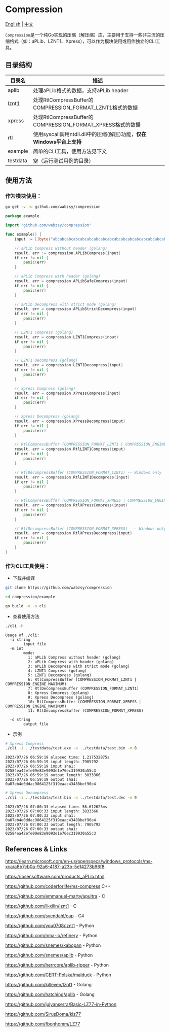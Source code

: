 # Compression

[English](README.md) | [中文](README_zh.md)

`Compression`是一个纯Go实现的压缩（解压缩）库，主要用于支持一些非主流的压缩格式（如：aPLib、LZNT1、Xpress），可以作为模块使用或用作独立的CLI工具。

## 目录结构

| 目录名      | 描述                                                 |
|----------|----------------------------------------------------|
| aplib    | 处理aPLib格式的数据，支持aPLib header                        |
| lznt1    | 处理RtlCompressBuffer的COMPRESSION_FORMAT_LZNT1格式的数据  |
| xpress   | 处理RtlCompressBuffer的COMPRESSION_FORMAT_XPRESS格式的数据 |
| rtl      | 使用syscall调用ntdll.dll中的压缩(解压)功能，**仅在Windows平台上支持**  |
| example  | 简单的CLI工具，使用方法见下文                                   |
| testdata | 空（运行测试用例的目录）                                       |

## 使用方法

### 作为模块使用：

```bash
go get -v -u github.com/wabzsy/compression
```

```go
package example

import "github.com/wabzsy/compression"

func example() {
	input := []byte("abcabcabcabcabcabcabcabcabcabcabcabcabcabcabcabcabcabc")

	// aPLib Compress without header (golang)
	result, err := compression.APLibCompress(input)
	if err != nil {
		panic(err)
	}

	// aPLib Compress with header (golang)
	result, err = compression.APLibSafeCompress(input)
	if err != nil {
		panic(err)
	}

	// aPLib Decompress with strict mode (golang)
	result, err = compression.APLibStrictDecompress(input)
	if err != nil {
		panic(err)
	}

	// LZNT1 Compress (golang)
	result, err = compression.LZNT1Compress(input)
	if err != nil {
		panic(err)
	}

	// LZNT1 Decompress (golang)
	result, err = compression.LZNT1Decompress(input)
	if err != nil {
		panic(err)
	}

	// Xpress Compress (golang)
	result, err = compression.XPressCompress(input)
	if err != nil {
		panic(err)
	}

	// Xpress Decompress (golang)
	result, err = compression.XPressDecompress(input)
	if err != nil {
		panic(err)
	}

	// RtlCompressBuffer (COMPRESSION_FORMAT_LZNT1 | COMPRESSION_ENGINE_MAXIMUM) -- Windows only
	result, err = compression.RtlLZNT1Compress(input)
	if err != nil {
		panic(err)
	}

	// RtlDecompressBuffer (COMPRESSION_FORMAT_LZNT1) -- Windows only
	result, err = compression.RtlLZNT1Decompress(input)
	if err != nil {
		panic(err)
	}

	// RtlCompressBuffer (COMPRESSION_FORMAT_XPRESS | COMPRESSION_ENGINE_MAXIMUM) -- Windows only
	result, err = compression.RtlXPressCompress(input)
	if err != nil {
		panic(err)
	}

	// RtlDecompressBuffer (COMPRESSION_FORMAT_XPRESS)  -- Windows only
	result, err = compression.RtlXPressDecompress(input)
	if err != nil {
		panic(err)
	}
}

```

### 作为CLI工具使用：

- 下载并编译

```bash
git clone https://github.com/wabzsy/compression

cd compression/example

go build -v -o cli
```

- 查看使用方法

```bash
./cli -h
```

```
Usage of ./cli:
  -i string
        input file
  -m int
        mode:
          1: aPLib Compress without header (golang)
          2: aPLib Compress with header (golang)
          3: aPLib Decompress with strict mode (golang)
          4: LZNT1 Compress (golang)
          5: LZNT1 Decompress (golang)
          6: RtlCompressBuffer (COMPRESSION_FORMAT_LZNT1 | COMPRESSION_ENGINE_MAXIMUM)
          7: RtlDecompressBuffer (COMPRESSION_FORMAT_LZNT1)
          8: Xpress Compress (golang)
          9: Xpress Decompress (golang)
          10: RtlCompressBuffer (COMPRESSION_FORMAT_XPRESS | COMPRESSION_ENGINE_MAXIMUM)
          11: RtlDecompressBuffer (COMPRESSION_FORMAT_XPRESS)
        
  -o string
        output file
```

- 示例

```bash
# Xpress Compress 
./cli -i ../testdata/test.exe -o ../testdata/test.bin -m 8
```

```
2023/07/26 06:59:19 elapsed time: 1.217532875s
2023/07/26 06:59:19 input length: 7905792
2023/07/26 06:59:19 input sha1: 02584ea42efe09e83e9093e1e76ec319930a55c3
2023/07/26 06:59:19 output length: 3833366
2023/07/26 06:59:19 output sha1: 0a07eb4e0ddac9864125f319eaac43488bef90e4
```

```bash
# Xpress Decompress 
./cli -i ../testdata/test.bin -o ../testdata/test.dec -m 9
```

```
2023/07/26 07:00:33 elapsed time: 56.612625ms
2023/07/26 07:00:33 input length: 3833366
2023/07/26 07:00:33 input sha1: 0a07eb4e0ddac9864125f319eaac43488bef90e4
2023/07/26 07:00:33 output length: 7905792
2023/07/26 07:00:33 output sha1: 02584ea42efe09e83e9093e1e76ec319930a55c3
```

## References & Links

https://learn.microsoft.com/en-us/openspecs/windows_protocols/ms-xca/a8b7cb0a-92a6-4187-a23b-5e14273b96f8

https://ibsensoftware.com/products_aPLib.html

https://github.com/coderforlife/ms-compress C++

https://github.com/emmanuel-marty/apultra - C

https://github.com/li-xilin/lznt1 - C

https://github.com/svendahl/cap - C#

https://github.com/you0708/lznt1 - Python

https://github.com/nma-io/refinery - Python

https://github.com/snemes/kabopan - Python

https://github.com/snemes/aplib - Python

https://github.com/herrcore/aplib-ripper - Python

https://github.com/CERT-Polska/malduck - Python

https://github.com/killeven/lznt1 - Golang

https://github.com/hatching/aplib - Golang

https://github.com/julyanserra/Basic-LZ77-in-Python

https://github.com/SirusDoma/klz77

https://github.com/fbonhomm/LZ77

